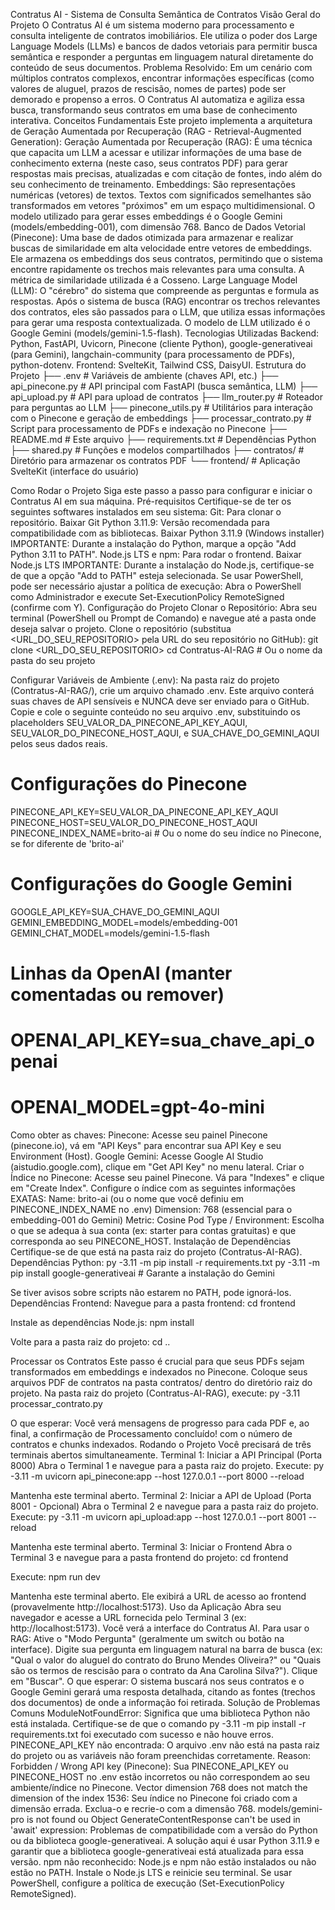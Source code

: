 Contratus AI - Sistema de Consulta Semântica de Contratos
Visão Geral do Projeto
O Contratus AI é um sistema moderno para processamento e consulta inteligente de contratos imobiliários. Ele utiliza o poder dos Large Language Models (LLMs) e bancos de dados vetoriais para permitir busca semântica e responder a perguntas em linguagem natural diretamente do conteúdo de seus documentos.
Problema Resolvido: Em um cenário com múltiplos contratos complexos, encontrar informações específicas (como valores de aluguel, prazos de rescisão, nomes de partes) pode ser demorado e propenso a erros. O Contratus AI automatiza e agiliza essa busca, transformando seus contratos em uma base de conhecimento interativa.
Conceitos Fundamentais
Este projeto implementa a arquitetura de Geração Aumentada por Recuperação (RAG - Retrieval-Augmented Generation):
Geração Aumentada por Recuperação (RAG): É uma técnica que capacita um LLM a acessar e utilizar informações de uma base de conhecimento externa (neste caso, seus contratos PDF) para gerar respostas mais precisas, atualizadas e com citação de fontes, indo além do seu conhecimento de treinamento.
Embeddings: São representações numéricas (vetores) de textos. Textos com significados semelhantes são transformados em vetores "próximos" em um espaço multidimensional. O modelo utilizado para gerar esses embeddings é o Google Gemini (models/embedding-001), com dimensão 768.
Banco de Dados Vetorial (Pinecone): Uma base de dados otimizada para armazenar e realizar buscas de similaridade em alta velocidade entre vetores de embeddings. Ele armazena os embeddings dos seus contratos, permitindo que o sistema encontre rapidamente os trechos mais relevantes para uma consulta. A métrica de similaridade utilizada é a Cosseno.
Large Language Model (LLM): O "cérebro" do sistema que compreende as perguntas e formula as respostas. Após o sistema de busca (RAG) encontrar os trechos relevantes dos contratos, eles são passados para o LLM, que utiliza essas informações para gerar uma resposta contextualizada. O modelo de LLM utilizado é o Google Gemini (models/gemini-1.5-flash).
Tecnologias Utilizadas
Backend: Python, FastAPI, Uvicorn, Pinecone (cliente Python), google-generativeai (para Gemini), langchain-community (para processamento de PDFs), python-dotenv.
Frontend: SvelteKit, Tailwind CSS, DaisyUI.
Estrutura do Projeto
├── .env                  # Variáveis de ambiente (chaves API, etc.)
├── api_pinecone.py       # API principal com FastAPI (busca semântica, LLM)
├── api_upload.py         # API para upload de contratos
├── llm_router.py         # Roteador para perguntas ao LLM
├── pinecone_utils.py     # Utilitários para interação com o Pinecone e geração de embeddings
├── processar_contrato.py # Script para processamento de PDFs e indexação no Pinecone
├── README.md             # Este arquivo
├── requirements.txt      # Dependências Python
├── shared.py             # Funções e modelos compartilhados
├── contratos/            # Diretório para armazenar os contratos PDF
└── frontend/             # Aplicação SvelteKit (interface do usuário)


Como Rodar o Projeto
Siga este passo a passo para configurar e iniciar o Contratus AI em sua máquina.
Pré-requisitos
Certifique-se de ter os seguintes softwares instalados em seu sistema:
Git: Para clonar o repositório.
Baixar Git
Python 3.11.9: Versão recomendada para compatibilidade com as bibliotecas.
Baixar Python 3.11.9 (Windows installer)
IMPORTANTE: Durante a instalação do Python, marque a opção "Add Python 3.11 to PATH".
Node.js LTS e npm: Para rodar o frontend.
Baixar Node.js LTS
IMPORTANTE: Durante a instalação do Node.js, certifique-se de que a opção "Add to PATH" esteja selecionada.
Se usar PowerShell, pode ser necessário ajustar a política de execução: Abra o PowerShell como Administrador e execute Set-ExecutionPolicy RemoteSigned (confirme com Y).
Configuração do Projeto
Clonar o Repositório:
Abra seu terminal (PowerShell ou Prompt de Comando) e navegue até a pasta onde deseja salvar o projeto.
Clone o repositório (substitua <URL_DO_SEU_REPOSITORIO> pela URL do seu repositório no GitHub):
git clone <URL_DO_SEU_REPOSITORIO>
cd Contratus-AI-RAG # Ou o nome da pasta do seu projeto


Configurar Variáveis de Ambiente (.env):
Na pasta raiz do projeto (Contratus-AI-RAG/), crie um arquivo chamado .env.
Este arquivo conterá suas chaves de API sensíveis e NUNCA deve ser enviado para o GitHub.
Copie e cole o seguinte conteúdo no seu arquivo .env, substituindo os placeholders SEU_VALOR_DA_PINECONE_API_KEY_AQUI, SEU_VALOR_DO_PINECONE_HOST_AQUI, e SUA_CHAVE_DO_GEMINI_AQUI pelos seus dados reais.
# Configurações do Pinecone
PINECONE_API_KEY=SEU_VALOR_DA_PINECONE_API_KEY_AQUI
PINECONE_HOST=SEU_VALOR_DO_PINECONE_HOST_AQUI
PINECONE_INDEX_NAME=brito-ai # Ou o nome do seu índice no Pinecone, se for diferente de 'brito-ai'

# Configurações do Google Gemini
GOOGLE_API_KEY=SUA_CHAVE_DO_GEMINI_AQUI
GEMINI_EMBEDDING_MODEL=models/embedding-001
GEMINI_CHAT_MODEL=models/gemini-1.5-flash

# Linhas da OpenAI (manter comentadas ou remover)
# OPENAI_API_KEY=sua_chave_api_openai
# OPENAI_MODEL=gpt-4o-mini


Como obter as chaves:
Pinecone: Acesse seu painel Pinecone (pinecone.io), vá em "API Keys" para encontrar sua API Key e seu Environment (Host).
Google Gemini: Acesse Google AI Studio (aistudio.google.com), clique em "Get API Key" no menu lateral.
Criar o Índice no Pinecone:
Acesse seu painel Pinecone.
Vá para "Indexes" e clique em "Create Index".
Configure o índice com as seguintes informações EXATAS:
Name: brito-ai (ou o nome que você definiu em PINECONE_INDEX_NAME no .env)
Dimension: 768 (essencial para o embedding-001 do Gemini)
Metric: Cosine
Pod Type / Environment: Escolha o que se adequa à sua conta (ex: starter para contas gratuitas) e que corresponda ao seu PINECONE_HOST.
Instalação de Dependências
Certifique-se de que está na pasta raiz do projeto (Contratus-AI-RAG).
Dependências Python:
py -3.11 -m pip install -r requirements.txt
py -3.11 -m pip install google-generativeai # Garante a instalação do Gemini


Se tiver avisos sobre scripts não estarem no PATH, pode ignorá-los.
Dependências Frontend:
Navegue para a pasta frontend:
cd frontend


Instale as dependências Node.js:
npm install


Volte para a pasta raiz do projeto:
cd ..


Processar os Contratos
Este passo é crucial para que seus PDFs sejam transformados em embeddings e indexados no Pinecone.
Coloque seus arquivos PDF de contratos na pasta contratos/ dentro do diretório raiz do projeto.
Na pasta raiz do projeto (Contratus-AI-RAG), execute:
py -3.11 processar_contrato.py


O que esperar: Você verá mensagens de progresso para cada PDF e, ao final, a confirmação de Processamento concluído! com o número de contratos e chunks indexados.
Rodando o Projeto
Você precisará de três terminais abertos simultaneamente.
Terminal 1: Iniciar a API Principal (Porta 8000)
Abra o Terminal 1 e navegue para a pasta raiz do projeto.
Execute:
py -3.11 -m uvicorn api_pinecone:app --host 127.0.0.1 --port 8000 --reload


Mantenha este terminal aberto.
Terminal 2: Iniciar a API de Upload (Porta 8001 - Opcional)
Abra o Terminal 2 e navegue para a pasta raiz do projeto.
Execute:
py -3.11 -m uvicorn api_upload:app --host 127.0.0.1 --port 8001 --reload


Mantenha este terminal aberto.
Terminal 3: Iniciar o Frontend
Abra o Terminal 3 e navegue para a pasta frontend do projeto:
cd frontend


Execute:
npm run dev


Mantenha este terminal aberto. Ele exibirá a URL de acesso ao frontend (provavelmente http://localhost:5173).
Uso da Aplicação
Abra seu navegador e acesse a URL fornecida pelo Terminal 3 (ex: http://localhost:5173).
Você verá a interface do Contratus AI.
Para usar o RAG:
Ative o "Modo Pergunta" (geralmente um switch ou botão na interface).
Digite sua pergunta em linguagem natural na barra de busca (ex: "Qual o valor do aluguel do contrato do Bruno Mendes Oliveira?" ou "Quais são os termos de rescisão para o contrato da Ana Carolina Silva?").
Clique em "Buscar".
O que esperar: O sistema buscará nos seus contratos e o Google Gemini gerará uma resposta detalhada, citando as fontes (trechos dos documentos) de onde a informação foi retirada.
Solução de Problemas Comuns
ModuleNotFoundError: Significa que uma biblioteca Python não está instalada. Certifique-se de que o comando py -3.11 -m pip install -r requirements.txt foi executado com sucesso e não houve erros.
PINECONE_API_KEY não encontrada: O arquivo .env não está na pasta raiz do projeto ou as variáveis não foram preenchidas corretamente.
Reason: Forbidden / Wrong API key (Pinecone): Sua PINECONE_API_KEY ou PINECONE_HOST no .env estão incorretos ou não correspondem ao seu ambiente/índice no Pinecone.
Vector dimension 768 does not match the dimension of the index 1536: Seu índice no Pinecone foi criado com a dimensão errada. Exclua-o e recrie-o com a dimensão 768.
models/gemini-pro is not found ou Object GenerateContentResponse can't be used in 'await' expression: Problemas de compatibilidade com a versão do Python ou da biblioteca google-generativeai. A solução aqui é usar Python 3.11.9 e garantir que a biblioteca google-generativeai está atualizada para essa versão.
npm não reconhecido: Node.js e npm não estão instalados ou não estão no PATH. Instale o Node.js LTS e reinicie seu terminal. Se usar PowerShell, configure a política de execução (Set-ExecutionPolicy RemoteSigned).
